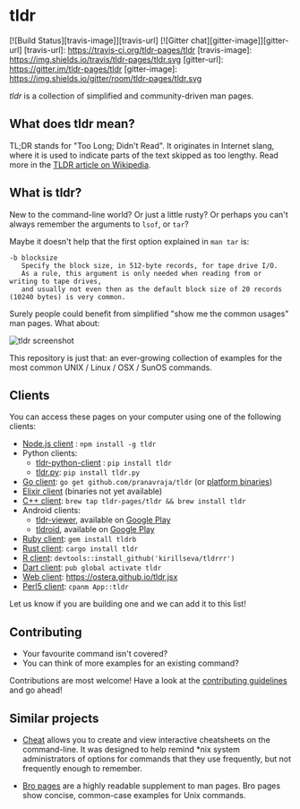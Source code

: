 # tldr

[![Build Status][travis-image]][travis-url]
[![Gitter chat][gitter-image]][gitter-url]
[travis-url]: https://travis-ci.org/tldr-pages/tldr
[travis-image]: https://img.shields.io/travis/tldr-pages/tldr.svg
[gitter-url]: https://gitter.im/tldr-pages/tldr
[gitter-image]: https://img.shields.io/gitter/room/tldr-pages/tldr.svg

*tldr* is a collection of simplified and community-driven man pages.

## What does tldr mean?
TL;DR stands for "Too Long; Didn't Read".
It originates in Internet slang, where it is used to indicate parts of the text skipped as too lengthy.
Read more in the [TLDR article on Wikipedia](https://en.wikipedia.org/wiki/TL;DR).

## What is tldr?

New to the command-line world? Or just a little rusty?
Or perhaps you can't always remember the arguments to `lsof`, or `tar`?

Maybe it doesn't help that the first option explained in `man tar` is:

```
-b blocksize
   Specify the block size, in 512-byte records, for tape drive I/O.
   As a rule, this argument is only needed when reading from or writing to tape drives,
   and usually not even then as the default block size of 20 records (10240 bytes) is very common.
```

Surely people could benefit from simplified "show me the common usages" man pages. What about:

![tldr screenshot](http://raw.github.com/tldr-pages/tldr/master/screenshot.png)

This repository is just that:
an ever-growing collection of examples
for the most common UNIX / Linux / OSX / SunOS commands.

## Clients

You can access these pages on your computer using one of the following clients:

- [Node.js client](https://github.com/tldr-pages/tldr-node-client) : `npm install -g tldr`
- Python clients:
  - [tldr-python-client](https://github.com/tldr-pages/tldr-python-client) : `pip install tldr`
  - [tldr.py](https://github.com/lord63/tldr.py): `pip install tldr.py`
- [Go client](https://github.com/pranavraja/tldr): `go get github.com/pranavraja/tldr`
  (or [platform binaries](https://github.com/pranavraja/tldr/releases))
- [Elixir client](https://github.com/tldr-pages/tldr_elixir_client) (binaries not yet available)
- [C++ client](https://github.com/tldr-pages/tldr-cpp-client): `brew tap tldr-pages/tldr && brew install tldr`
- Android clients:
  - [tldr-viewer](https://github.com/gianasista/tldr-viewer), available on
    [Google Play](https://play.google.com/store/apps/details?id=de.gianasista.tldr_viewer)
  - [tldroid](https://github.com/hidroh/tldroid), available on
    [Google Play](https://play.google.com/store/apps/details?id=io.github.hidroh.tldroid)
- [Ruby client](https://github.com/YellowApple/tldrb): `gem install tldrb`
- [Rust client](https://github.com/rilut/rust-tldr): `cargo install tldr`
- [R client](https://github.com/kirillseva/tldrrr): `devtools::install_github('kirillseva/tldrrr')`
- [Dart client](https://github.com/hterkelsen/tldr): `pub global activate tldr`
- [Web client](https://github.com/ostera/tldr.jsx): https://ostera.github.io/tldr.jsx
- [Perl5 client](https://github.com/shoichikaji/perl-tldr): `cpanm App::tldr`

Let us know if you are building one and we can add it to this list!

## Contributing

- Your favourite command isn't covered?
- You can think of more examples for an existing command?

Contributions are most welcome!
Have a look at the [contributing guidelines](https://github.com/tldr-pages/tldr/blob/master/CONTRIBUTING.md)
and go ahead!

## Similar projects

- [Cheat](https://github.com/chrisallenlane/cheat) allows you to create and view interactive cheatsheets on the command-line. It was designed to help remind *nix system administrators of options for commands that they use frequently, but not frequently enough to remember.

- [Bro pages](http://bropages.org/) are a highly readable supplement to man pages. Bro pages show concise, common-case examples for Unix commands.
